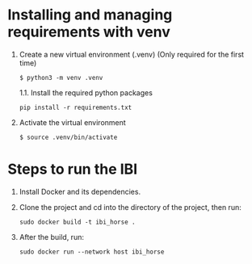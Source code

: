 # Installing and managing requirements with venv

1. Create a new virtual environment (.venv) (Only required for the first time)
   ```
   $ python3 -m venv .venv
   ```
    1.1. Install the required python packages
    ```
    pip install -r requirements.txt
    ```

2. Activate the virtual environment
    ```
    $ source .venv/bin/activate
    ```


# Steps to run the IBI

1. Install Docker and its dependencies.

2. Clone the project and cd into the directory of the project, then run:
    ```
    sudo docker build -t ibi_horse .
    ```

3. After the build, run:
    ```
    sudo docker run --network host ibi_horse
    ```


